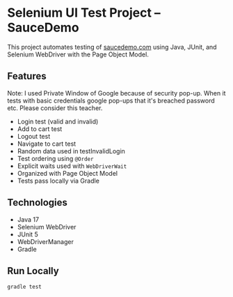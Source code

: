 # Selenium UI Test Project – SauceDemo

This project automates testing of [saucedemo.com](https://www.saucedemo.com) using Java, JUnit, and Selenium WebDriver with the Page Object Model.

##  Features

Note: I used Private Window of Google because of security pop-up. When it tests with basic credentials google pop-ups that it's breached password etc. Please consider this teacher.

- Login test (valid and invalid)
- Add to cart test
- Logout test
- Navigate to cart test
- Random data used in testInvalidLogin
- Test ordering using `@Order`
- Explicit waits used with `WebDriverWait`
- Organized with Page Object Model
- Tests pass locally via Gradle

## Technologies
- Java 17
- Selenium WebDriver
- JUnit 5
- WebDriverManager
- Gradle

## Run Locally
```bash
gradle test


